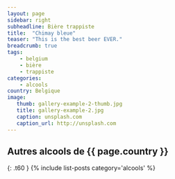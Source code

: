 ```yaml
---
layout: page
sidebar: right
subheadline: Bière trappiste
title:  "Chimay bleue"
teaser: "This is the best beer EVER."
breadcrumb: true
tags:
    - belgium
    - bière
    - trappiste
categories:
    - alcools
country: Belgique
image:
   thumb: gallery-example-2-thumb.jpg
   title: gallery-example-2.jpg
   caption: unsplash.com
   caption_url: http://unsplash.com
---
```


## Autres alcools de {{ page.country }}
{: .t60 }
{% include list-posts category='alcools' %}
